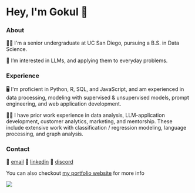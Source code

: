 # Hey, I'm Gokul :wave:

### About

🧑‍🎓 I'm a senior undergraduate at UC San Diego, pursuing a B.S. in Data Science. 

🧠 I’m interested in LLMs, and applying them to everyday problems.  

### Experience 

🖥️  I'm proficient in Python, R, SQL, and JavaScript, and am experienced in data processing, modeling with supervised & unsupervised models, prompt engineering, and web application development. 

👨‍🔬 I have prior work experience in data analysis, LLM-application development, customer analytics, marketing, and mentorship. These include extensive work with classification / regression modeling, language processing, and graph analysis. 

### Contact

📧 [email](mailto:gokulprasad125@gmail.com)
👔 [linkedin](https://www.linkedin.com/in/gokul-prasad/)
💬 [discord](https://www.discordapp.com/users/156196603458355202)

You can also checkout [my portfolio website](https://gokulprasad.netlify.app) for more info 

![](https://komarev.com/ghpvc/?username=gprasad125&style=flat)
